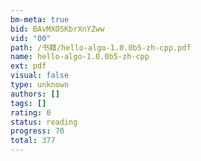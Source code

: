 ```yaml
---
bm-meta: true
bid: BAvMXOSKbrXnYZww
vid: "00"
path: /书籍/hello-algo-1.0.0b5-zh-cpp.pdf
name: hello-algo-1.0.0b5-zh-cpp
ext: pdf
visual: false
type: unknown
authors: []
tags: []
rating: 0
status: reading
progress: 70
total: 377
---
```

